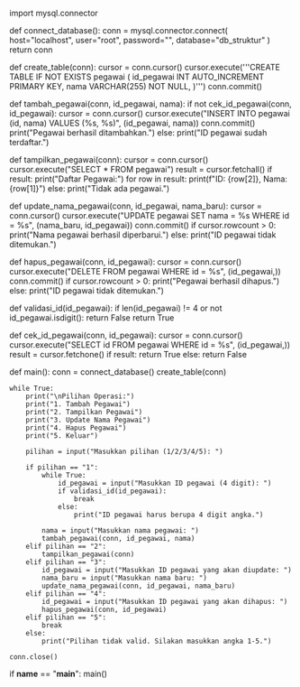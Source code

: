 <!-- Menambahkan filed baru id DB "ID Pegawai" -->
import mysql.connector

def connect_database():
    conn = mysql.connector.connect(
        host="localhost",
        user="root",
        password="",
        database="db_struktur"
    )
    return conn

def create_table(conn):
    cursor = conn.cursor()
    cursor.execute('''CREATE TABLE IF NOT EXISTS pegawai (
                        id_pegawai INT AUTO_INCREMENT PRIMARY KEY,
                        nama VARCHAR(255) NOT NULL,
                    )''')
    conn.commit()

def tambah_pegawai(conn, id_pegawai, nama):
    if not cek_id_pegawai(conn, id_pegawai):
        cursor = conn.cursor()
        cursor.execute("INSERT INTO pegawai (id, nama) VALUES (%s, %s)", (id_pegawai, nama))
        conn.commit()
        print("Pegawai berhasil ditambahkan.")
    else:
        print("ID pegawai sudah terdaftar.")

def tampilkan_pegawai(conn):
    cursor = conn.cursor()
    cursor.execute("SELECT * FROM pegawai")
    result = cursor.fetchall()
    if result:
        print("Daftar Pegawai:")
        for row in result:
            print(f"ID: {row[2]}, Nama: {row[1]}")
    else:
        print("Tidak ada pegawai.")

def update_nama_pegawai(conn, id_pegawai, nama_baru):
    cursor = conn.cursor()
    cursor.execute("UPDATE pegawai SET nama = %s WHERE id = %s", (nama_baru, id_pegawai))
    conn.commit()
    if cursor.rowcount > 0:
        print("Nama pegawai berhasil diperbarui.")
    else:
        print("ID pegawai tidak ditemukan.")

def hapus_pegawai(conn, id_pegawai):
    cursor = conn.cursor()
    cursor.execute("DELETE FROM pegawai WHERE id = %s", (id_pegawai,))
    conn.commit()
    if cursor.rowcount > 0:
        print("Pegawai berhasil dihapus.")
    else:
        print("ID pegawai tidak ditemukan.")

def validasi_id(id_pegawai):
    if len(id_pegawai) != 4 or not id_pegawai.isdigit():
        return False
    return True

def cek_id_pegawai(conn, id_pegawai):
    cursor = conn.cursor()
    cursor.execute("SELECT id FROM pegawai WHERE id = %s", (id_pegawai,))
    result = cursor.fetchone()
    if result:
        return True
    else:
        return False

def main():
    conn = connect_database()
    create_table(conn)

    while True:
        print("\nPilihan Operasi:")
        print("1. Tambah Pegawai")
        print("2. Tampilkan Pegawai")
        print("3. Update Nama Pegawai")
        print("4. Hapus Pegawai")
        print("5. Keluar")

        pilihan = input("Masukkan pilihan (1/2/3/4/5): ")

        if pilihan == "1":
            while True:
                id_pegawai = input("Masukkan ID pegawai (4 digit): ")
                if validasi_id(id_pegawai):
                    break
                else:
                    print("ID pegawai harus berupa 4 digit angka.")

            nama = input("Masukkan nama pegawai: ")
            tambah_pegawai(conn, id_pegawai, nama)
        elif pilihan == "2":
            tampilkan_pegawai(conn)
        elif pilihan == "3":
            id_pegawai = input("Masukkan ID pegawai yang akan diupdate: ")
            nama_baru = input("Masukkan nama baru: ")
            update_nama_pegawai(conn, id_pegawai, nama_baru)
        elif pilihan == "4":
            id_pegawai = input("Masukkan ID pegawai yang akan dihapus: ")
            hapus_pegawai(conn, id_pegawai)
        elif pilihan == "5":
            break
        else:
            print("Pilihan tidak valid. Silakan masukkan angka 1-5.")

    conn.close()

if __name__ == "__main__":
    main()
